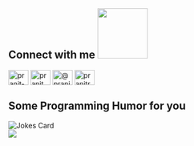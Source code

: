 <h2> Connect with me <img src='https://raw.githubusercontent.com/ShahriarShafin/ShahriarShafin/main/Assets/handshake.gif' width="100px"> </h2> <p align="left">
<a href="https://linkedin.com/in/pranit-rathod-367835229" target="blank"><img align="center" src="https://raw.githubusercontent.com/rahuldkjain/github-profile-readme-generator/master/src/images/icons/Social/linked-in-alt.svg" alt="pranit-rathod-367835229" height="30" width="40" /></a>
<a href="https://www.facebook.com/pranit.rathod.585/" target="blank"><img align="center" src="https://raw.githubusercontent.com/rahuldkjain/github-profile-readme-generator/master/src/images/icons/Social/facebook.svg" alt="pranit rathod" height="30" width="40" /></a>
<a href="https://instagram.com/pranit._.rathod" target="blank"><img align="center" src="https://raw.githubusercontent.com/rahuldkjain/github-profile-readme-generator/master/src/images/icons/Social/instagram.svg" alt="@pranit._rathod" height="30" width="40" /></a>
  <a href="https://twitter.com/pranitrathod11" target="blank"><img align="center" src="https://raw.githubusercontent.com/rahuldkjain/github-profile-readme-generator/master/src/images/icons/Social/twitter.svg" alt="pranitrathod11" height="30" width="40" /></a>


 <h2> Some Programming Humor for you </h2>

![Jokes Card](https://readme-jokes.vercel.app/api?theme=default)
<br>
![](https://komarev.com/ghpvc/?username=pranitrathod)


